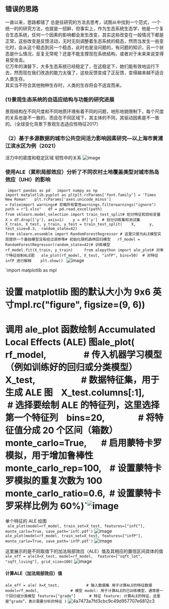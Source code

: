 ## 错误的思路  
一直以来，思路都错了 总是往研究的方法去思考，试图从中找到一个范式，一个统一的的研究方法，也就是一招鲜，但事实上，作为生态系统生态学，他是一个复合生态系统，任何一个因素的影响都会发生改变，其实这些改变在一般情况下都是正常，这些改变是反馈活动，无时无刻调整着生态系统的稳态，然而当发生一些变化时，会从这个稳态到另一个稳态，此时也是没问题的，有问题的知识，另一个状态是什么情况，反复无常呢？还是不能支撑现在系统结构，或者对于未来来说变得易受攻击。  
亿万年的演替下，大多生态系统已经稳定了，在这稳定下，她们能有效地运行下去，然而现在我们改造的能力太强了，这些反馈变成了正反馈，变得越来越不适合人类生存。  
其实当不符合其他物种生存时，人类的生存将会不适宜而来。
### (1)景观生态系统的自适应结构与功能的研究进展
  景观结构在不同尺度和不同地质环境有着不同的问题，地形地貌限制下，每个尺度的关系也是不一致的，而且在不同区域下，其主体的不同，其驱动因素是不一致的。（全球变化背景下景观生态适应性特征2017）
### （2）基于多源数据的城市公共空间活力影响因素研究—以上海市黄浦江滨水区为例（2021）
活力中的密度和稳定区域   韧性中的关系 
![image](https://github.com/user-attachments/assets/6f045c1c-41d8-4a83-90d6-6357c4d67e76)

### 使用ALE（累积局部效应）分析了不同农村土地覆盖类型对城市热岛效应（UHI）的影响  
`  import pandas as pd  
  import numpy as np  
  import matplotlib.pyplot as pltplt.rcParams['font.family'] = 'Times New Roman'  
  plt.rcParams['axes.unicode_minus'] = Falseimport warnings# 忽略所有警告warnings.filterwarnings("ignore")  
  path = r"I.xlsx"  
  df = pd.read_excel(path)  
  from sklearn.model_selection import train_test_split# 划分特征和目标变量  
   X = df.drop(['y'], axis=1)   
   y = df['y']  # 划分训练集和测试集  
   X_train, X_test, y_train, y_test = train_test_split(    X,      y,     test_size=0.3,  random_state=42)   
   from sklearn.ensemble import RandomForestRegressor # 这里只是为ALE模型实现提供一个基础模型没有经过调参等# 初始化随机森林回归模型  
  rf_model = RandomForestRegressor(random_state=42)# 训练模型     
  rf_model.fit(X_train, y_train)    
  from alepython import ale_plot# 对单个特征绘制ALE图  
  ale_plot(rf_model, X_test, "infP", bins=50)  # 对特征 infP 进行解释   
  plt.show()  `
  ![image](https://github.com/user-attachments/assets/527c0d0b-66ec-4120-a29d-930b0f506b9a)

  `import matplotlib as mpl
# 设置 matplotlib 图的默认大小为 9x6 英寸mpl.rc("figure", figsize=(9, 6))
# 调用 ale_plot 函数绘制 Accumulated Local Effects (ALE) 图ale_plot(    rf_model,                  # 传入机器学习模型（例如训练好的回归或分类模型）    X_test,                      # 数据特征集，用于生成 ALE 图    X_test.columns[:1],          # 选择要绘制 ALE 的特征列，这里选择第一个特征列    bins=20,                # 将特征值分成 20 个区间（箱数）    monte_carlo=True,       # 启用蒙特卡罗模拟，用于增加鲁棒性    monte_carlo_rep=100,    # 设置蒙特卡罗模拟的重复次数为 100    monte_carlo_ratio=0.6,  # 设置蒙特卡罗采样比例为 60%)`![image](https://github.com/user-attachments/assets/c94ac1eb-4ef7-40b0-9889-eaaf2c4666eb)

 单个特征的 ALE 绘图  
` ale_plot(model=rf_model, train_set=X_test, features=["infC"], monte_carlo=True, save_path='infC.pdf')`
 ![image](https://github.com/user-attachments/assets/d1255eaf-8308-417a-80f6-fc6c26a966f9)
`ale_plot(model=rf_model, train_set=X_test, features=["infP"], monte_carlo=True, save_path='infP.pdf')`
 ![image](https://github.com/user-attachments/assets/b7d9409c-abfc-41bd-b4e5-023c705c29fb)

这里展示的是不同取值下的加法局部效应（ALE）值及其相应的置信区间具体的值
`ale_eff = ale(X=X_test, model=rf_model, 
              feature=["sqft_lot", "sqft_living"], grid_size=100)`
![image](https://github.com/user-attachments/assets/2fb51f2b-ed8b-47fb-8027-c230bfb623b9)

#### 计算ALE（加法局部效应）值
`ale_eff = ale(
    X=X_test,            # 输入数据集 用于计算ALE的特征数据
    model=rf_model,              # 模型 model: 用于计算ALE的已训练模型，通常是一个回归或分类模型
    feature=["grade"]      # 特征 feature: 计算ALE的特征，这里是“grade”，表示需要分析的特征
)`
![4a7473a7fd3cbc9c49d957707e6812c3](https://github.com/user-attachments/assets/2ce34bdf-7952-4a16-9e41-2a731363e695)

